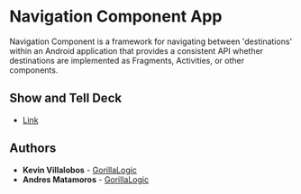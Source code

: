 # Navigation Component App

Navigation Component is a framework for navigating between 'destinations' within an Android application that provides a consistent API whether destinations are implemented as Fragments, Activities, or other components.


## Show and Tell Deck 

* [Link](https://docs.google.com/presentation/d/11LMjdKSFmG0bx50S53vWcgG6Be0MHd0AxAFz12YORKQ/edit?usp=sharing)


## Authors

* **Kevin Villalobos** - [GorillaLogic](https://gorillalogic.com/)
* **Andres Matamoros** - [GorillaLogic](https://gorillalogic.com/)